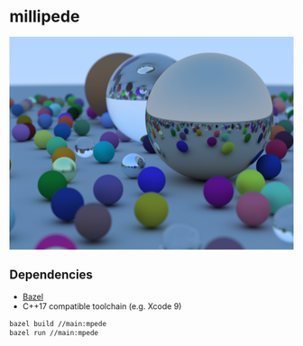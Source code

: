 # millipede

![Example Output](output.png)

## Dependencies
- [Bazel](https://docs.bazel.build/versions/master/install.html)
- C++17 compatible toolchain (e.g. Xcode 9)

```
bazel build //main:mpede
bazel run //main:mpede
```
